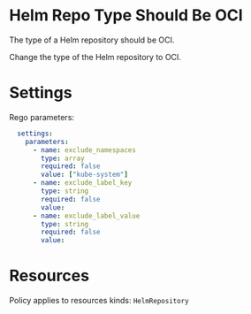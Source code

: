 # Helm Repo Type Should Be OCI

The type of a Helm repository should be OCI.

Change the type of the Helm repository to OCI.

# Settings

Rego parameters:
```yaml
  settings:
    parameters:
      - name: exclude_namespaces
        type: array
        required: false
        value: ["kube-system"]
      - name: exclude_label_key
        type: string
        required: false
        value:
      - name: exclude_label_value
        type: string
        required: false
        value:
```

# Resources
Policy applies to resources kinds:
`HelmRepository`
